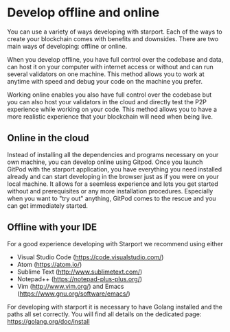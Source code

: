 # Develop offline and online

You can use a variety of ways developing with starport. Each of the ways to create your blockchain comes with benefits and downsides. There are two main ways of developing: offline or online.

When you develop offline, you have full control over the codebase and data, can host it on your computer with internet access or without and can run several validators on one machine. This method allows you to work at anytime with speed and debug your code on the machine you prefer.

Working online enables you also have full control over the codebase but you can also host your validators in the cloud and directly test the P2P experience while working on your code. This method allows you to have a more realistic experience that your blockchain will need when being live.

## Online in the cloud

Instead of installing all the dependencies and programs necessary on your own machine, you can develop online using Gitpod.
Once you launch GitPod with the starport application, you have everything you need installed already and can start developing in the browser just as if you were on your local machine. It allows for a seemless experience and lets you get started without and prerequisites or any more installation procedures.
Especially when you want to "try out" anything, GitPod comes to the rescue and you can get immediately started.

## Offline with your IDE

For a good experience developing with Starport we recommend using either

- Visual Studio Code (https://code.visualstudio.com/)
- Atom (https://atom.io/)
- Sublime Text (http://www.sublimetext.com/)
- Notepad++ (https://notepad-plus-plus.org/)
- Vim (http://www.vim.org/) and Emacs (https://www.gnu.org/software/emacs/)

For developing with starport it is necessary to have Golang installed and the paths all set correctly.
You will find all details on the dedicated page: https://golang.org/doc/install